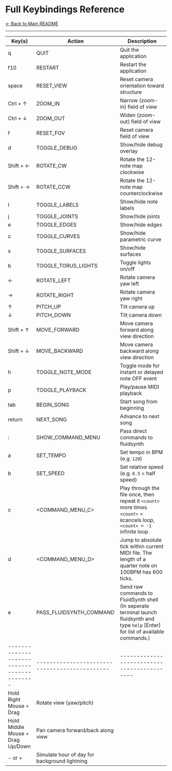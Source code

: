 # Full Keybindings Reference

[← Back to Main README](../README.md)

---

| Key(s)         | Action                  | Description                            |
|----------------|-------------------------|----------------------------------------|
| q              | QUIT                    | Quit the application                   |
| f10            | RESTART                 | Restart the application                |
| space          | RESET_VIEW              | Reset camera orientation toward structure               |
| Ctrl + ↑         | ZOOM_IN          | Narrow (zoom-in) field of view               |
| Ctrl + ↓         | ZOOM_OUT         | Widen (zoom-out) field of view               |
| f              | RESET_FOV               | Reset camera field of view             |
| d              | TOGGLE_DEBUG            | Show/hide debug overlay                |
| Shift + ←      | ROTATE_CW               | Rotate the 12-note map clockwise       |
| Shift + →      | ROTATE_CCW              | Rotate the 12-note map counterclockwise|
| l              | TOGGLE_LABELS           | Show/hide note labels                  |
| j              | TOGGLE_JOINTS           | Show/hide joints                |
| e              | TOGGLE_EDGES            | Show/hide edges                   |
| c              | TOGGLE_CURVES           | Show/hide parametric curve               |
| s              | TOGGLE_SURFACES         | Show/hide surfaces               |
| b              | TOGGLE_TORUS_LIGHTS     | Toggle lights on/off          |
| ←                | ROTATE_LEFT      | Rotate camera yaw left                       |
| →                | ROTATE_RIGHT     | Rotate camera yaw right                      |
| ↑                | PITCH_UP         | Tilt camera up                               |
| ↓                | PITCH_DOWN       | Tilt camera down                             |
| Shift + ↑        | MOVE_FORWARD     | Move camera forward along view direction     |
| Shift + ↓        | MOVE_BACKWARD    | Move camera backward along view direction    |
| h              | TOGGLE_NOTE_MODE        | Toggle mode for instant or delayed note OFF event                       |
| p              | TOGGLE_PLAYBACK         | Play/pause MIDI playback               |
| tab            | BEGIN_SONG              | Start song from beginning              |
| return         | NEXT_SONG               | Advance to next song                   |
| :              | SHOW_COMMAND_MENU       | Pass direct commands to fluidsynth                  |
| a                | SET_TEMPO                | Set tempo in BPM (e.g. `120`)                       |
| b                | SET_SPEED                | Set relative speed (e.g. `0.5` = half speed)        |
| c                | <COMMAND_MENU_C>         | Play through the file once, then repeat it `<count>` more times. `<count>` = `0`cancels loop, `<count> = -1` infinite loop |
| d                | <COMMAND_MENU_D>         | Jump to absolute tick within current MIDI file. The length of a quarter note on 100BPM has 600 ticks.|
| e                | PASS_FLUIDSYNTH_COMMAND  | Send raw commands to FluidSynth shell (In seperate terminal launch fluidsynth and type `help` [Enter] for list of available commands.) |
|-------------------------------------------|---------------------------------------------|-------------------------------------------|
| Hold Right Mouse + Drag              | Rotate view (yaw/pitch)                |                                      |
| Hold Middle Mouse + Drag Up/Down     | Pan camera forward/back along view     |                                      |
| - or +     | Simulate hour of day for background lightning     |                                      |
